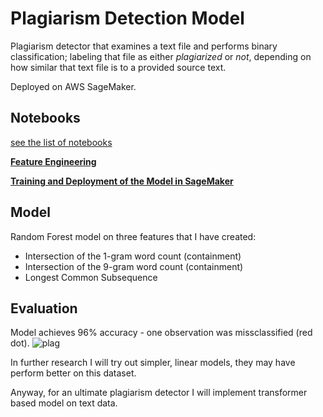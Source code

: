 # Plagiarism Detection Model

Plagiarism detector that examines a text file and performs binary classification; labeling that file as either *plagiarized* or *not*, depending on how similar that text file is to a provided source text.

Deployed on AWS SageMaker.

## Notebooks

[see the list of notebooks](https://github.com/blawok/plagiarism_detection/search?l=jupyter-notebook)

[**Feature Engineering**](https://github.com/blawok/plagiarism_detection/blob/master/2_Plagiarism_Feature_Engineering.ipynb)

[**Training and Deployment of the Model in SageMaker**](https://github.com/blawok/plagiarism_detection/blob/master/3_Training_a_Model.ipynb)

## Model
Random Forest model on three features that I have created:
* Intersection of the 1-gram word count (containment)
* Intersection of the 9-gram word count (containment)
* Longest Common Subsequence

## Evaluation
Model achieves 96% accuracy - one observation was missclassified (red dot). 
![plag](https://user-images.githubusercontent.com/41793223/81398954-7d982b80-912a-11ea-972c-dacec4ad7fd0.JPG)

In further research I will try out simpler, linear models, they may have perform better on this dataset. 

Anyway, for an ultimate plagiarism detector I will implement transformer based model on text data.
